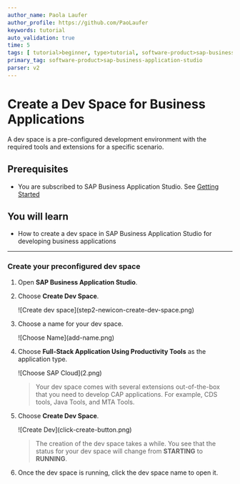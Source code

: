 ```yaml
---
author_name: Paola Laufer
author_profile: https://github.com/PaoLaufer
keywords: tutorial
auto_validation: true
time: 5
tags: [ tutorial>beginner, type>tutorial, software-product>sap-business-application-studio, software-product>sapui5, software-product>sap-mobile-services, software-product-function>sap-fiori-elements, software-product-function>sap-cloud-application-programming-model, software-product>sap-business-technology-platform ]
primary_tag: software-product>sap-business-application-studio
parser: v2
---
```



# Create a Dev Space for Business Applications
<!-- description --> A dev space is a pre-configured development environment with the required tools and extensions for a specific scenario.

## Prerequisites
 - You are subscribed to SAP Business Application Studio. See [Getting Started](https://help.sap.com/viewer/9d1db9835307451daa8c930fbd9ab264/Cloud/en-US/19611ddbe82f4bf2b493283e0ed602e5.html)

## You will learn
  - How to create a dev space in SAP Business Application Studio for developing business applications


---
### Create your preconfigured dev space

1. Open **SAP Business Application Studio**.

2. Choose **Create Dev Space**.

    <!-- border -->![Create dev space](step2-newicon-create-dev-space.png)

3. Choose a name for your dev space.

    <!-- border -->![Choose Name](add-name.png)

4. Choose **Full-Stack Application Using Productivity Tools** as the application type.

    <!-- border -->![Choose SAP Cloud](2.png)

    >Your dev space comes with several extensions out-of-the-box that you need to develop CAP applications. For example, CDS tools, Java Tools, and MTA Tools.

5. Choose **Create Dev Space**.

    <!-- border -->![Create Dev](click-create-button.png)

    >The creation of the dev space takes a while. You see that the status for your dev space will change from **STARTING** to **RUNNING**.

6. Once the dev space is running, click the dev space name to open it.





